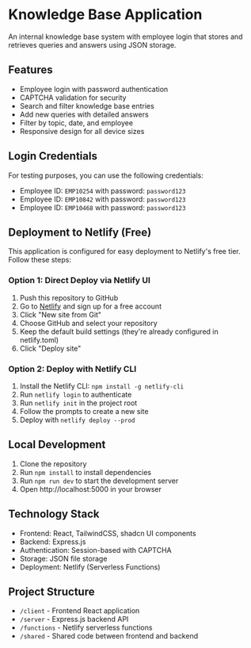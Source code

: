 # Knowledge Base Application

An internal knowledge base system with employee login that stores and retrieves queries and answers using JSON storage.

## Features

- Employee login with password authentication
- CAPTCHA validation for security
- Search and filter knowledge base entries
- Add new queries with detailed answers
- Filter by topic, date, and employee
- Responsive design for all device sizes

## Login Credentials

For testing purposes, you can use the following credentials:

- Employee ID: `EMP10254` with password: `password123`
- Employee ID: `EMP10842` with password: `password123`
- Employee ID: `EMP10468` with password: `password123`

## Deployment to Netlify (Free)

This application is configured for easy deployment to Netlify's free tier. Follow these steps:

### Option 1: Direct Deploy via Netlify UI

1. Push this repository to GitHub
2. Go to [Netlify](https://app.netlify.com/) and sign up for a free account
3. Click "New site from Git"
4. Choose GitHub and select your repository
5. Keep the default build settings (they're already configured in netlify.toml)
6. Click "Deploy site"

### Option 2: Deploy with Netlify CLI

1. Install the Netlify CLI: `npm install -g netlify-cli`
2. Run `netlify login` to authenticate
3. Run `netlify init` in the project root
4. Follow the prompts to create a new site
5. Deploy with `netlify deploy --prod`

## Local Development

1. Clone the repository
2. Run `npm install` to install dependencies
3. Run `npm run dev` to start the development server
4. Open http://localhost:5000 in your browser

## Technology Stack

- Frontend: React, TailwindCSS, shadcn UI components
- Backend: Express.js
- Authentication: Session-based with CAPTCHA
- Storage: JSON file storage
- Deployment: Netlify (Serverless Functions)

## Project Structure

- `/client` - Frontend React application
- `/server` - Express.js backend API
- `/functions` - Netlify serverless functions
- `/shared` - Shared code between frontend and backend